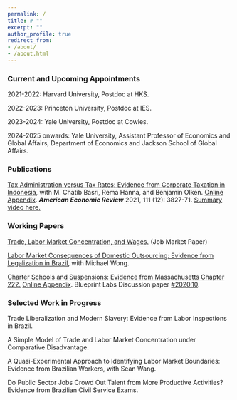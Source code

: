 ```yaml
---
permalink: /
title: # ""
excerpt: ""
author_profile: true
redirect_from: 
- /about/
- /about.html
---
```


### Current and Upcoming Appointments

2021-2022: Harvard University, Postdoc at HKS.

2022-2023: Princeton University, Postdoc at IES.

2023-2024: Yale University, Postdoc at Cowles.

2024-2025 onwards: Yale University, Assistant Professor of Economics and Global Affairs, Department of Economics and Jackson School of Global Affairs.

### Publications

<a href="https://mayarapfs.github.io/files/MTO_ms_AER.pdf" target="_blank">Tax Administration versus Tax Rates: Evidence from Corporate Taxation in Indonesia</a>, with M. Chatib Basri, Rema Hanna, and Benjamin Olken. <a href="https://mayarapfs.github.io/files/MTO_appendix.pdf" target="_blank">Online Appendix</a>. <b><em>American Economic Review</em></b> 2021, 111 (12): 3827-71. <a href="https://www.youtube.com/watch?v=g7uTn51kI14" target="_blank">Summary video here.</a>

### Working Papers

<a href="https://mayarapfs.github.io/files/Felix_JMP.pdf" target="_blank">Trade, Labor Market Concentration, and Wages.</a> (Job Market Paper)

<a href="https://mayarapfs.github.io/files/outsourcing.pdf" target="_blank">Labor Market Consequences of Domestic Outsourcing: Evidence from Legalization in Brazil</a>, with Michael Wong.

<a href="https://mayarapfs.github.io/files/Charters and suspensions_MS.pdf" target="_blank">Charter Schools and Suspensions: Evidence from Massachusetts Chapter 222.</a> <a href="https://mayarapfs.github.io/files/Charters and suspensions_Appendix.pdf" target="_blank">Online Appendix</a>. Blueprint Labs Discussion paper <a href="https://blueprintcdn.com/wp-content/uploads/2020/10/Blueprint-Labs-Discussion-Paper-2020.10-Felix.pdf" target="_blank">#2020.10</a>.

### Selected Work in Progress

Trade Liberalization and Modern Slavery: Evidence from Labor Inspections in Brazil.

A Simple Model of Trade and Labor Market Concentration under Comparative Disadvantage.

A Quasi-Experimental Approach to Identifying Labor Market Boundaries: Evidence from Brazilian Workers, with Sean Wang.

Do Public Sector Jobs Crowd Out Talent from More Productive Activities? Evidence from Brazilian Civil Service Exams.
